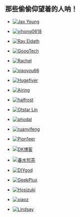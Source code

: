 ## 那些偷偷仰望着的人呐！
- [![Jax Young](https://jaxvanyang.github.io/assets/images/avatar.png)](https://jaxvanyang.github.io/ "Jax Young")

- [![yihong0618](https://avatars.githubusercontent.com/u/15976103?v=4)](https://yihong.run/ "yihong0618")

- [![Ray Eldath](https://ray-eldath.me/img/avatar.jpg)](https://ray-eldath.me/ "Ray Eldath")

- [![GoogTech](https://cdn.jsdelivr.net/gh/googtech/googtech.github.io@gh-pages/assets/img/profile.png)](https://goog.tech/ "GoogTech")

- [![Rachel](https://avatars.githubusercontent.com/u/13704467?v=4)](https://rachelt.one/zh/ "Rachel")

- [![xiaoyou66](https://img.xiaoyou66.com/images/2020/02/20/tTSY.jpg)](https://xiaoyou66.com/ "xiaoyou66")

- [![Hugefiver](https://gravatar.loli.net/avatar/e114a9517bd545a0f93da5f6a8e3538f)](https://rurilove.moe/ "Hugefiver")

- [![Airing](https://avatars.githubusercontent.com/u/10513408?v=4)](https://me.ursb.me/ "Airing")

- [![halfrost](https://avatars.githubusercontent.com/u/10825609?v=4)](https://halfrost.com/ "halfrost")

- [![Otstar Lin](https://ixk.me/img/avatar-full.jpg)](https://ixk.me/ "Otstar Lin")

- [![phodal](https://www.phodal.com/static/phodal/images/phodal.jpg)](https://www.phodal.com/blog/ "phodal")

- [![ruanyifeng](https://avatars.githubusercontent.com/u/905434?v=4)](https://www.ruanyifeng.com/ "ruanyifeng")

- [![Pion1eer](https://www.ruanx.net/content/images/size/w100/2020/05/blue.jpeg)](https://www.ruanx.net/ "Pion1eer")

- [![DK博客](https://greatdk.com/favicon.ico)](http://greatdk.com/ "DK博客")

- [![春水煎茶](https://avatars.githubusercontent.com/u/1687443?v=4)](https://writings.sh/about "春水煎茶")

- [![DIYgod](https://cdn.jsdelivr.net/gh/DIYgod/hexo-theme-sagiri/source/images/DIYgod-avatar2.webp)](https://diygod.me/ "DIYgod")

- [![GeekPlux](https://avatars.githubusercontent.com/u/3816105?v=4)](https://geekplux.com/ "GeekPlux")

- [![Hosizuki](https://hosizuki.github.io/pictures/me.jpg)](https://hosizuki.github.io 'Hosizuki')

- [![xiaoz](https://cdn.xiaoz.me/wp-content/themes/xiaozTheme/static/images/my120.jpg)](https://www.xiaoz.me/ "xiaoz")

- [![Lindsay]()](https://lin.moe/ "Lindsay")